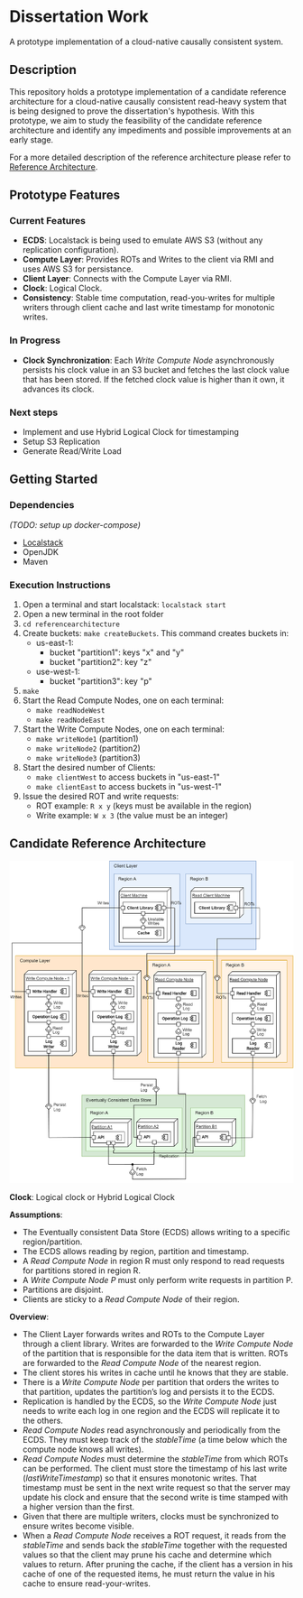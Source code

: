# Dissertation Work

A prototype implementation of a cloud-native causally consistent system. 

## Description

This repository holds a prototype implementation of a candidate reference architecture for a cloud-native causally consistent read-heavy system that is being designed to prove the dissertation's hypothesis. With this prototype, we aim to study the feasibility of the candidate reference architecture and identify any impediments and possible improvements at an early stage.

For a more detailed description of the reference architecture please refer to [Reference Architecture](#candidate-reference-architecture).


## Prototype Features
### Current Features
- **ECDS**: Localstack is being used to emulate AWS S3 (without any replication configuration).
- **Compute Layer**: Provides ROTs and Writes to the client via RMI and uses AWS S3 for persistance.
- **Client Layer**: Connects with the Compute Layer via RMI.
- **Clock**: Logical Clock.
- **Consistency**: Stable time computation, read-you-writes for multiple writers through client cache and last write timestamp for monotonic writes.

### In Progress
- **Clock Synchronization**: Each *Write Compute Node* asynchronously persists his clock value in an S3 bucket and fetches the last clock value that has been stored. If the fetched clock value is higher than it own, it advances its clock.


### Next steps
- Implement and use Hybrid Logical Clock for timestamping
- Setup S3 Replication
- Generate Read/Write Load

## Getting Started

### Dependencies
*(TODO: setup up docker-compose)*
- [Localstack](https://docs.localstack.cloud/getting-started/installation/)
- OpenJDK
- Maven

### Execution Instructions
1. Open a terminal and start localstack: `localstack start` 
2. Open a new terminal in the root folder
3. `cd referencearchitecture`
4. Create buckets: `make createBuckets`. This command creates buckets in:
    - us-east-1:
        - bucket "partition1": keys "x" and "y"
        - bucket "partition2": key "z"
    - use-west-1:
        - bucket "partition3": key "p"
5. `make`
6. Start the Read Compute Nodes, one on each terminal:
    - `make readNodeWest`
    - `make readNodeEast`
7. Start the Write Compute Nodes, one on each terminal:
    - `make writeNode1` (partition1)
    - `make writeNode2` (partition2)
    - `make writeNode3` (partition3)
8. Start the desired number of Clients:
    - `make clientWest` to access buckets in "us-east-1"
    - `make clientEast` to access buckets in "us-west-1"
9. Issue the desired ROT and write requests:
    - ROT example: `R x y` (keys must be available in the region)
    - Write example: `W x 3` (the value must be an integer)

## Candidate Reference Architecture

![Candidate Reference Architecture](images/reference-architecture.png)

**Clock**: 
Logical clock or Hybrid Logical Clock

**Assumptions**: 
- The Eventually consistent Data Store (ECDS) allows writing to a specific region/partition.
- The ECDS allows reading by region, partition and timestamp.
- A *Read Compute Node* in region R must only respond to read requests for partitions stored in region R.
- A *Write Compute Node P* must only perform write requests in partition P. 
- Partitions are disjoint.
- Clients are sticky to a *Read Compute Node* of their region.

**Overview**:
- The Client Layer forwards writes and ROTs to the Compute Layer through a client library. Writes are forwarded to the *Write Compute Node* of the partition that is responsible for the data item that is written. ROTs are forwarded to the *Read Compute Node* of the nearest region.
- The client stores his writes in cache until he knows that they are stable. 
- There is a *Write Compute Node* per partition that orders the writes to that partition, updates the partition’s log and persists it to the ECDS.
- Replication is handled by the ECDS, so the *Write Compute Node* just needs to write each log in one region and the ECDS will replicate it to the others.
- *Read Compute Nodes* read asynchronously and periodically from the ECDS. They must keep track of the *stableTime* (a time below which the compute node knows all writes).
- *Read Compute Nodes* must determine the *stableTime* from which ROTs can be performed. The client must store the timestamp of his last write (*lastWriteTimestamp*) so that it ensures monotonic writes. That timestamp must be sent in the next write request so that the server may update his clock and ensure that the second write is time stamped with a higher version than the first.
- Given that there are multiple writers, clocks must be synchronized to ensure writes become visible.
- When a *Read Compute Node* receives a ROT request, it reads from the *stableTime* and sends back the *stableTime* together with the requested values so that the client may prune his cache and determine which values to return. After pruning the cache, if the client has a version in his cache of one of the requested items, he must return the value in his cache to ensure read-your-writes.

